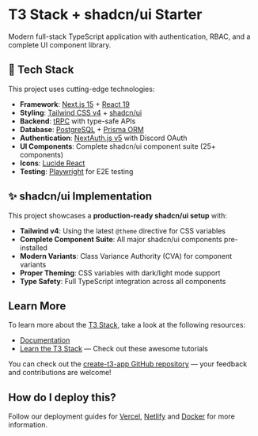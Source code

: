 # T3 Stack + shadcn/ui Starter

Modern full-stack TypeScript application with authentication, RBAC, and a complete UI component library.

## 🚀 Tech Stack

This project uses cutting-edge technologies:

- **Framework**: [Next.js 15](https://nextjs.org) + [React 19](https://react.dev)
- **Styling**: [Tailwind CSS v4](https://tailwindcss.com) + [shadcn/ui](https://ui.shadcn.com)
- **Backend**: [tRPC](https://trpc.io) with type-safe APIs
- **Database**: [PostgreSQL](https://postgresql.org) + [Prisma ORM](https://prisma.io)
- **Authentication**: [NextAuth.js v5](https://next-auth.js.org) with Discord OAuth
- **UI Components**: Complete shadcn/ui component suite (25+ components)
- **Icons**: [Lucide React](https://lucide.dev)
- **Testing**: [Playwright](https://playwright.dev) for E2E testing

## ✨ shadcn/ui Implementation

This project showcases a **production-ready shadcn/ui setup** with:

- **Tailwind v4**: Using the latest `@theme` directive for CSS variables
- **Complete Component Suite**: All major shadcn/ui components pre-installed
- **Modern Variants**: Class Variance Authority (CVA) for component variants
- **Proper Theming**: CSS variables with dark/light mode support
- **Type Safety**: Full TypeScript integration across all components

## Learn More

To learn more about the [T3 Stack](https://create.t3.gg/), take a look at the following resources:

- [Documentation](https://create.t3.gg/)
- [Learn the T3 Stack](https://create.t3.gg/en/faq#what-learning-resources-are-currently-available) — Check out these awesome tutorials

You can check out the [create-t3-app GitHub repository](https://github.com/t3-oss/create-t3-app) — your feedback and contributions are welcome!

## How do I deploy this?

Follow our deployment guides for [Vercel](https://create.t3.gg/en/deployment/vercel), [Netlify](https://create.t3.gg/en/deployment/netlify) and [Docker](https://create.t3.gg/en/deployment/docker) for more information.
